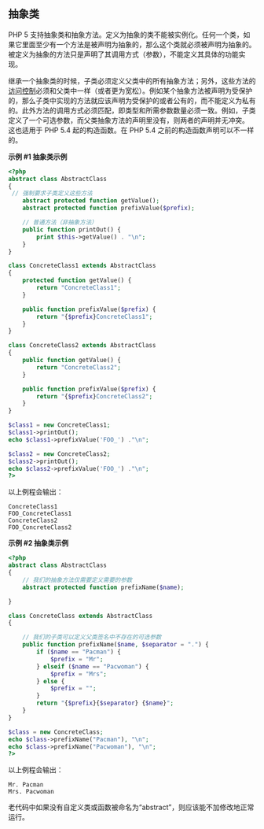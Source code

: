 抽象类
------

PHP 5
支持抽象类和抽象方法。定义为抽象的类不能被实例化。任何一个类，如果它里面至少有一个方法是被声明为抽象的，那么这个类就必须被声明为抽象的。被定义为抽象的方法只是声明了其调用方式（参数），不能定义其具体的功能实现。

继承一个抽象类的时候，子类必须定义父类中的所有抽象方法；另外，这些方法的<a href="/language/oop5/visibility.html" class="link">访问控制</a>必须和父类中一样（或者更为宽松）。例如某个抽象方法被声明为受保护的，那么子类中实现的方法就应该声明为受保护的或者公有的，而不能定义为私有的。此外方法的调用方式必须匹配，即类型和所需参数数量必须一致。例如，子类定义了一个可选参数，而父类抽象方法的声明里没有，则两者的声明并无冲突。
这也适用于 PHP 5.4 起的构造函数。在 PHP 5.4
之前的构造函数声明可以不一样的。

**示例 \#1 抽象类示例**

``` php
<?php
abstract class AbstractClass
{
 // 强制要求子类定义这些方法
    abstract protected function getValue();
    abstract protected function prefixValue($prefix);

    // 普通方法（非抽象方法）
    public function printOut() {
        print $this->getValue() . "\n";
    }
}

class ConcreteClass1 extends AbstractClass
{
    protected function getValue() {
        return "ConcreteClass1";
    }

    public function prefixValue($prefix) {
        return "{$prefix}ConcreteClass1";
    }
}

class ConcreteClass2 extends AbstractClass
{
    public function getValue() {
        return "ConcreteClass2";
    }

    public function prefixValue($prefix) {
        return "{$prefix}ConcreteClass2";
    }
}

$class1 = new ConcreteClass1;
$class1->printOut();
echo $class1->prefixValue('FOO_') ."\n";

$class2 = new ConcreteClass2;
$class2->printOut();
echo $class2->prefixValue('FOO_') ."\n";
?>
```

以上例程会输出：

    ConcreteClass1
    FOO_ConcreteClass1
    ConcreteClass2
    FOO_ConcreteClass2

**示例 \#2 抽象类示例**

``` php
<?php
abstract class AbstractClass
{
    // 我们的抽象方法仅需要定义需要的参数
    abstract protected function prefixName($name);

}

class ConcreteClass extends AbstractClass
{

    // 我们的子类可以定义父类签名中不存在的可选参数
    public function prefixName($name, $separator = ".") {
        if ($name == "Pacman") {
            $prefix = "Mr";
        } elseif ($name == "Pacwoman") {
            $prefix = "Mrs";
        } else {
            $prefix = "";
        }
        return "{$prefix}{$separator} {$name}";
    }
}

$class = new ConcreteClass;
echo $class->prefixName("Pacman"), "\n";
echo $class->prefixName("Pacwoman"), "\n";
?>
```

以上例程会输出：

    Mr. Pacman
    Mrs. Pacwoman

老代码中如果没有自定义类或函数被命名为“abstract”，则应该能不加修改地正常运行。
